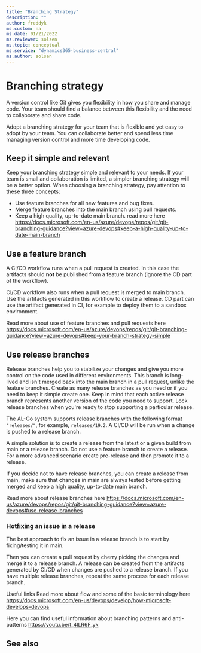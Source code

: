 ```yaml
---
title: "Branching Strategy"
description: ""
author: freddyk
ms.custom: na
ms.date: 01/21/2022
ms.reviewer: solsen
ms.topic: conceptual
ms.service: "dynamics365-business-central"
ms.author: solsen
---
```


# Branching strategy

A version control like Git gives you flexibility in how you share and manage code. Your team should find a balance between this flexibility and the need to collaborate and share code.

Adopt a branching strategy for your team that is flexible and yet easy to adopt by your team. You can collaborate better and spend less time managing version control and more time developing code.

## Keep it simple and relevant

Keep your branching strategy simple and relevant to your needs. If your team is small and collaboration is limited, a simpler branching strategy will be a better option. When choosing a branching strategy, pay attention to these three concepts:

- Use feature branches for all new features and bug fixes.
- Merge feature branches into the main branch using pull requests.
- Keep a high quality, up-to-date main branch. read more here https://docs.microsoft.com/en-us/azure/devops/repos/git/git-branching-guidance?view=azure-devops#keep-a-high-quality-up-to-date-main-branch

## Use a feature branch

A CI/CD workflow runs when a pull request is created. In this case the artifacts should **not** be published from a feature branch (ignore the CD part of the workflow).

CI/CD workflow also runs when a pull request is merged to main branch. Use the artifacts generated in this workflow to create a release. CD part can use the artifact generated in CI, for example to deploy them to a sandbox environment.

Read more about use of feature branches and pull requests here https://docs.microsoft.com/en-us/azure/devops/repos/git/git-branching-guidance?view=azure-devops#keep-your-branch-strategy-simple

## Use release branches

Release branches help you to stabilize your changes and give you more control on the code used in different environments. This branch is long-lived and isn't merged back into the main branch in a pull request, unlike the feature branches. Create as many release branches as you need or if you need to keep it simple create one. Keep in mind that each active release branch represents another version of the code you need to support. Lock release branches when you're ready to stop supporting a particular release.

The AL-Go system supports release branches with the following format `"releases/"`, for example, `releases/19.2`. A CI/CD will be run when a change is pushed to a release branch.

A simple solution is to create a release from the latest or a given build from main or a release branch. Do not use a feature branch to create a release. For a more advanced scenario create pre-release and then promote it to a release.

If you decide not to have release branches, you can create a release from main, make sure that changes in main are always tested before getting merged and keep a high quality, up-to-date main branch.

Read more about release branches here https://docs.microsoft.com/en-us/azure/devops/repos/git/git-branching-guidance?view=azure-devops#use-release-branches

### Hotfixing an issue in a release

The best approach to fix an issue in a release branch is to start by fixing/testing it in main.

Then you can create a pull request by cherry picking the changes and merge it to a release branch. A release can be created from the artifacts generated by CI/CD when changes are pushed to a release branch. If you have multiple release branches, repeat the same process for each release branch.

Useful links Read more about flow and some of the basic terminology here https://docs.microsoft.com/en-us/devops/develop/how-microsoft-develops-devops

Here you can find useful information about branching patterns and anti-patterns https://youtu.be/t_4lLR6F_yk

## See also